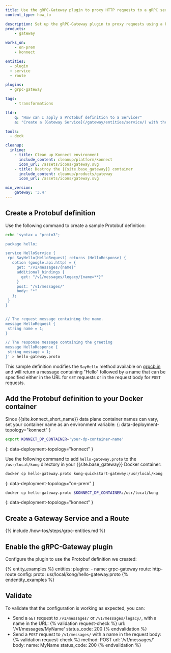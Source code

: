 ```yaml
---
title: Use the gRPC-Gateway plugin to proxy HTTP requests to a gRPC service
content_type: how_to

description: Set up the gRPC-Gateway plugin to proxy requests using a Protobuf definition.
products:
    - gateway

works_on:
    - on-prem
    - konnect

entities: 
  - plugin
  - service
  - route

plugins:
  - grpc-gateway

tags:
    - transformations

tldr:
    q: "How can I apply a Protobuf definition to a Service?"
    a: "Create a [Gateway Service](/gateway/entities/service/) with the `grpc` protocol, then create a [Route](/gateway/entities/route/) and enable the [gRPC-Gateway](/plugins/grpc-gateway/) plugin. Specify the path to your Protobuf file in the `config.proto` parameter."

tools:
  - deck

cleanup:
  inline:
    - title: Clean up Konnect environment
      include_content: cleanup/platform/konnect
      icon_url: /assets/icons/gateway.svg
    - title: Destroy the {{site.base_gateway}} container
      include_content: cleanup/products/gateway
      icon_url: /assets/icons/gateway.svg

min_version:
    gateway: '3.4'
---
```



## Create a Protobuf definition

Use the following command to create a sample Protobuf definition:

```sh
echo 'syntax = "proto3";

package hello;

service HelloService {
 rpc SayHello(HelloRequest) returns (HelloResponse) {
   option (google.api.http) = {
     get: "/v1/messages/{name}"
     additional_bindings {
       get: "/v1/messages/legacy/{name=**}"
     }
     post: "/v1/messages/"
     body: "*"
   };
 }
}


// The request message containing the name.
message HelloRequest {
 string name = 1;
}

// The response message containing the greeting
message HelloResponse {
 string message = 1;
}' > hello-gateway.proto
```

This sample definition modifies the `SayHello` method available on [grpcb.in](https://grpcb.in/) and will return a message containing "Hello" followed by a name that can be specified either in the URL for `GET` requests or in the request body for `POST` requests.

## Add the Protobuf definition to your Docker container

Since {{site.konnect_short_name}} data plane container names can vary, set your container name as an environment variable:
{: data-deployment-topology="konnect" }
```sh
export KONNECT_DP_CONTAINER='your-dp-container-name'
```
{: data-deployment-topology="konnect" }

Use the following command to add `hello-gateway.proto` to the `/usr/local/kong` directory in your {{site.base_gateway}} Docker container:

```sh
docker cp hello-gateway.proto kong-quickstart-gateway:/usr/local/kong
```
{: data-deployment-topology="on-prem" }

```sh
docker cp hello-gateway.proto $KONNECT_DP_CONTAINER:/usr/local/kong
```
{: data-deployment-topology="konnect" }

## Create a Gateway Service and a Route

{% include /how-tos/steps/grpc-entities.md %}

## Enable the gRPC-Gateway plugin

Configure the plugin to use the Protobuf definition we created:

{% entity_examples %}
entities:
    plugins:
    - name: grpc-gateway
      route: http-route
      config:
        proto: usr/local/kong/hello-gateway.proto
{% endentity_examples %}

## Validate

To validate that the configuration is working as expected, you can:
* Send a `GET` request to `/v1/messages/` or `/v1/messages/legacy/`, with a name in the URL:
  {% validation request-check %}
  url: '/v1/messages/MyName'
  status_code: 200
  {% endvalidation %}
* Send a `POST` request to `/v1/messages/` with a name in the request body:
  {% validation request-check %}
  method: POST
  url: '/v1/messages/'
  body:
    name: MyName
  status_code: 200
  {% endvalidation %}

